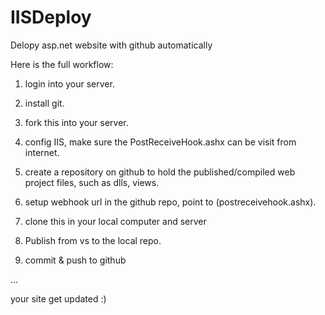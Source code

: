 IISDeploy
=========

Delopy asp.net website with github automatically

Here is the full workflow:
1. login into your server.

2. install git.

3. fork this into your server.

4. config IIS, make sure the PostReceiveHook.ashx can be visit from
internet.

5. create a repository on github to hold the published/compiled web
project files, such as dlls, views.

2. setup webhook url in the github repo, point to
(postreceivehook.ashx).

3. clone this in your local computer and server

3. Publish from vs to the local repo.

4. commit & push to github

...

your site get updated :)
